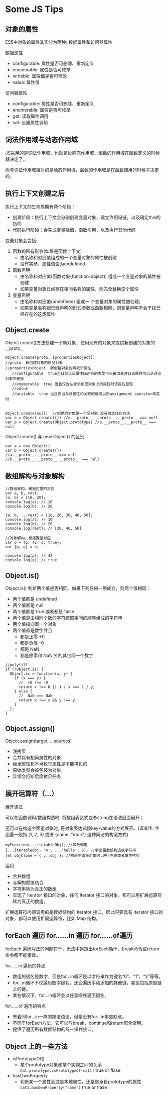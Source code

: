# Some JS Tips

## 对象的属性

ES5中对象的属性其实分为两种: 数据属性和访问器属性

数据属性

* configurable: 属性是否可删除、重新定义
* enumerable: 属性是否可枚举
* writable: 属性值是否可修改
* value: 属性值

访问器属性

* configurable: 属性是否可删除、重新定义
* enumerable: 属性是否可枚举
* get: 读取属性调用
* set: 设置属性调用

## 词法作用域与动态作用域

JS采用的是词法作用域，也就是说静态作用域，函数的作用域在函数定义的时候就决定了。

而与词法作用域相对的是动态作用域，函数的作用域是在函数调用的时候才决定的。

## 执行上下文创建之后

执行上下文的生命周期有两个阶段：

* 创建阶段：执行上下文会分别创建变量对象，建立作用域链，以及确定this的指向
* 代码执行阶段：会完成变量赋值，函数引用，以及执行其他代码
  
变量对象会包括:

1. 函数的所有形参(如果是函数上下文)
   * 由名称和对应值组成的一个变量对象的属性被创建
   * 没有实参，属性值设为undefined
2. 函数声明
   * 由名称和对应值(函数对象(function-object)) 组成一个变量对象的属性被创建
   * 如果变量对象已经存在相同名称的属性，则完全替换这个属性
3. 变量声明
   * 由名称和对应值(undefined) 组成一 个变量对象的属性被创建;
   * 如果变量名称跟已经声明的形式参数或函数相同，则变量声明不会干扰已经存在的这类属性

## Object.create

Object.create()方法创建一个新对象，使用现有的对象来提供新创建的对象的__proto__

```JS
Object.create(proto, [propertiesObject])
//proto  新创建对象的原型对象
//propertiesObject  新创建对象的可枚举属性
   //configurable  true当且仅当该属性描述符的类型可以被改变并且该属性可以从对应对象中删除
   //enumerable  true 当且仅当在枚举相应对象上的属性时该属性显现
   //value  
   //writable  true 当且仅当与该属性相关联的值可以用assignment operator改变时


Object.create(null)  //创建的对象是一个空对象,没有继承任何方法
var o = Object.create({}) //o.__proto__.__proto__.__proto__ === null
var p = Object.create(Object.prototype) //p.__proto__.__proto__ === null
```

Object.create() 与 new Object() 的区别

```JS
var a = new Object()
var b = Object.create({})
//a.__proto__.__proto__ === null
//b.__proto__.__proto__.__proto__ === null
```

## 数组解构与对象解构

```JS
//数组解构，根据位置的对应
var a, b, rest;
[a, b] = [10, 20];
console.log(a); // 10
console.log(b); // 20

[a, b, ...rest] = [10, 20, 30, 40, 50];
console.log(a); // 10
console.log(b); // 20
console.log(rest); // [30, 40, 50]

//对象解构，根据键值对应
var o = {p: 42, q: true};
var {p, q} = o;

console.log(p); // 42
console.log(q); // true
```

## Object.is()

Object.is() 判断两个值是否相同。如果下列任何一项成立，则两个值相同：

* 两个值都是 undefined
* 两个值都是 null
* 两个值都是 true 或者都是 false
* 两个值是由相同个数的字符按照相同的顺序组成的字符串
* 两个值指向同一个对象
* 两个值都是数字并且
  * 都是正零 +0
  * 都是负零 -0
  * 都是 NaN
  * 都是除零和 NaN 外的其它同一个数字

```JS
//polyfill
if (!Object.is) {
  Object.is = function(x, y) {
    if (x === y) {
      //  +0 !== -0
      return x !== 0 || 1 / x === 1 / y;
    } else {
      //  NaN === NaN
      return x !== x && y !== y;
    }
  };
}
```

## Object.assign()

[Object.assign(target, ...sources)](https://developer.mozilla.org/zh-CN/docs/Web/JavaScript/Reference/Global_Objects/Object/assign)

* 浅拷贝
* 合并具有相同属性的对象
* 继承属性和不可枚举属性是不能拷贝的
* 原始类型会被包装为对象
* 异常会打断后续拷贝任务

## 展开运算符（...）

展开语法

可以在函数调用/数组构造时, 将数组表达式或者string在语法层面展开；

还可以在构造字面量对象时, 将对象表达式按key-value的方式展开。(译者注: 字面量一般指 [1, 2, 3] 或者 {name: "mdn"} 这种简洁的构造方式)

```JS
myFunction(...iterableObj); //函数调用
[...iterableObj, '4', ...'hello', 6]; //字面量数组构造或字符串
let objClone = { ...obj }; //构造字面量对象时,进行克隆或者属性拷贝
```

运用

* 合并数组
* 与解构赋值结合
* 字符串转为真正的数组
* 实现了 Iterator 接口的对象，任何 Iterator 接口的对象，都可以用扩展运算符转为真正的数组。

扩展运算符内部调用的是数据结构的 Iterator 接口，因此只要具有 Iterator 接口的对象，都可以使用扩展运算符，比如 Map 结构。

## forEach 遍历 for……in 遍历 for……of遍历

forEach 遍历写法的问题在于，无法中途跳出forEach循环，break命令或return命令都不能奏效。

for……in 遍历的特点

* 数组的键名是数字，但是for...in循环是以字符串作为键名“0”、“1”、“2”等等。
* for...in循环不仅遍历数字键名，还会遍历手动添加的其他键，甚至包括原型链上的键。
* 某些情况下，for...in循环会以任意顺序遍历键名。

for……of 遍历的特点

* 有着同for...in一样的简洁语法，但是没有for...in那些缺点。
* 不同于forEach方法，它可以与break、continue和return配合使用。
* 提供了遍历所有数据结构的统一操作接口。

## Object 上的一些方法

* isPrototypeOf()
  * 某个prototype对象和某个实例之间的关系 `Cat.prototype.isPrototypeOf(cat1)` true or flase
* hasOwnProperty
  * 判断某一个属性到底是本地属性，还是继承自prototype的属性 `cat1.hasOwnProperty("name")` true or flase
